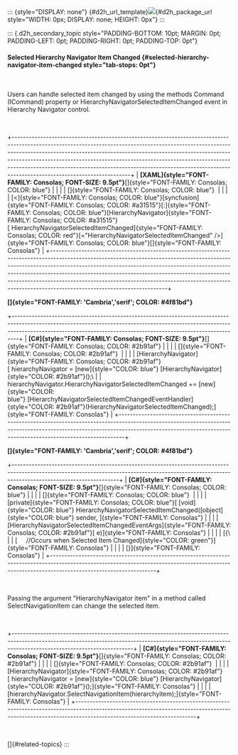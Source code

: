 ::: {style="DISPLAY: none"}
[](ms-xhelp:///?Id=d2h_url_template){#d2h_url_template}![](!package_url!){#d2h_package_url style="WIDTH: 0px; DISPLAY: none; HEIGHT: 0px"}
:::

::: {.d2h_secondary_topic style="PADDING-BOTTOM: 10pt; MARGIN: 0pt; PADDING-LEFT: 0pt; PADDING-RIGHT: 0pt; PADDING-TOP: 0pt"}
#### Selected Hierarchy Navigator Item Changed {#selected-hierarchy-navigator-item-changed style="tab-stops: 0pt"}

 

Users can handle selected item changed by using the methods Command (ICommand) property or HierarchyNavigatorSelectedItemChanged event in Hierarchy Navigator control.

 

+-----------------------------------------------------------------------------------------------------------------------------------------------------------------------------------------------------------------------------------------------------------------------------------------------------------------------------------------------------------------------------------------------------------------------------------------------+
| **[XAML]{style="FONT-FAMILY: Consolas; FONT-SIZE: 9.5pt"}**[]{style="FONT-FAMILY: Consolas; COLOR: blue"}                                                                                                                                                                                                                                                                                                                                     |
|                                                                                                                                                                                                                                                                                                                                                                                                                                               |
| []{style="FONT-FAMILY: Consolas; COLOR: blue"}                                                                                                                                                                                                                                                                                                                                                                                                |
|                                                                                                                                                                                                                                                                                                                                                                                                                                               |
| [\<]{style="FONT-FAMILY: Consolas; COLOR: blue"}[syncfusion]{style="FONT-FAMILY: Consolas; COLOR: #a31515"}[:]{style="FONT-FAMILY: Consolas; COLOR: blue"}[HierarchyNavigator]{style="FONT-FAMILY: Consolas; COLOR: #a31515"}[ HierarchyNavigatorSelectedItemChanged]{style="FONT-FAMILY: Consolas; COLOR: red"}[=\"HierarchyNavigatorSelectedItemChanged\" /\>]{style="FONT-FAMILY: Consolas; COLOR: blue"}[]{style="FONT-FAMILY: Consolas"} |
+-----------------------------------------------------------------------------------------------------------------------------------------------------------------------------------------------------------------------------------------------------------------------------------------------------------------------------------------------------------------------------------------------------------------------------------------------+

**[]{style="FONT-FAMILY: 'Cambria','serif'; COLOR: #4f81bd"}** 

+--------------------------------------------------------------------------------------------------------------------------------------------------------------------------------------------------------------------------------------------+
| **[C#]{style="FONT-FAMILY: Consolas; FONT-SIZE: 9.5pt"}**[]{style="FONT-FAMILY: Consolas; COLOR: #2b91af"}                                                                                                                                 |
|                                                                                                                                                                                                                                            |
| []{style="FONT-FAMILY: Consolas; COLOR: #2b91af"}                                                                                                                                                                                          |
|                                                                                                                                                                                                                                            |
| [HierarchyNavigator]{style="FONT-FAMILY: Consolas; COLOR: #2b91af"}[ hierarchyNavigator = [new]{style="COLOR: blue"} [HierarchyNavigator]{style="COLOR: #2b91af"}();\                                                                      |
| hierarchyNavigator.HierarchyNavigatorSelectedItemChanged += [new]{style="COLOR: blue"} [HierarchyNavigatorSelectedItemChangedEventHandler]{style="COLOR: #2b91af"}(HierarchyNavigatorSelectedItemChanged);]{style="FONT-FAMILY: Consolas"} |
+--------------------------------------------------------------------------------------------------------------------------------------------------------------------------------------------------------------------------------------------+

**[]{style="FONT-FAMILY: 'Cambria','serif'; COLOR: #4f81bd"}** 

+-------------------------------------------------------------------------------------------------------------------------------------------------------------------------------------------------+
| **[C#]{style="FONT-FAMILY: Consolas; FONT-SIZE: 9.5pt"}**[]{style="FONT-FAMILY: Consolas; COLOR: blue"}                                                                                         |
|                                                                                                                                                                                                 |
| []{style="FONT-FAMILY: Consolas; COLOR: blue"}                                                                                                                                                  |
|                                                                                                                                                                                                 |
| [private]{style="FONT-FAMILY: Consolas; COLOR: blue"}[ [void]{style="COLOR: blue"} HierarchyNavigatorSelectedItemChanged([object]{style="COLOR: blue"} sender, ]{style="FONT-FAMILY: Consolas"} |
|                                                                                                                                                                                                 |
| [HierarchyNavigatorSelectedItemChangedEventArgs]{style="FONT-FAMILY: Consolas; COLOR: #2b91af"}[ e)]{style="FONT-FAMILY: Consolas"}                                                             |
|                                                                                                                                                                                                 |
| [{\                                                                                                                                                                                             |
| [     //Occurs when Selected Item Changed]{style="COLOR: green"}]{style="FONT-FAMILY: Consolas"}                                                                                                |
|                                                                                                                                                                                                 |
| [}]{style="FONT-FAMILY: Consolas"}                                                                                                                                                              |
+-------------------------------------------------------------------------------------------------------------------------------------------------------------------------------------------------+

 

Passing the argument "HierarchyNavigator item" in a method called SelectNavigationItem can change the selected item.

 

+------------------------------------------------------------------------------------------------------------------------------------------------------------------------------------------------------+
| **[C#]{style="FONT-FAMILY: Consolas; FONT-SIZE: 9.5pt"}**[]{style="FONT-FAMILY: Consolas; COLOR: #2b91af"}                                                                                           |
|                                                                                                                                                                                                      |
| []{style="FONT-FAMILY: Consolas; COLOR: #2b91af"}                                                                                                                                                    |
|                                                                                                                                                                                                      |
| [HierarchyNavigator]{style="FONT-FAMILY: Consolas; COLOR: #2b91af"}[ hierarchyNavigator = [new]{style="COLOR: blue"} [HierarchyNavigator]{style="COLOR: #2b91af"}();]{style="FONT-FAMILY: Consolas"} |
|                                                                                                                                                                                                      |
| [hierarchyNavigator.SelectNavigationItem(hierarchyitem);]{style="FONT-FAMILY: Consolas"}                                                                                                             |
+------------------------------------------------------------------------------------------------------------------------------------------------------------------------------------------------------+

 

[]{#related-topics}
:::
